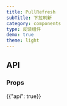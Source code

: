```yaml
---
title: PullRefresh
subTitle: 下拉刷新
category: components
type: 反馈组件
demo: true
theme: light
---
```


## API

### Props

{{"api": true}}
